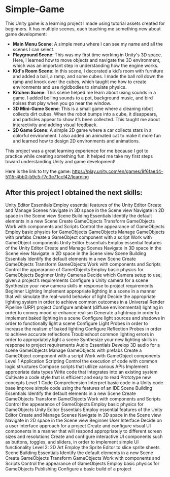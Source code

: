 # Simple-Game
This Unity game is a learning project I made using tutorial assets created for beginners. It has multiple scenes, each teaching me something new about game development:  

- **Main Menu Scene**: A simple menu where I can see my name and all the scenes I can select.  
- **Playground Scene**: This was my first time working in Unity's 3D space. Here, I learned how to move objects and navigate the 3D environment, which was an important step in understanding how the engine works.  
- **Kid's Room Scene**: In this scene, I decorated a kid’s room with furniture and added a ball, a ramp, and some cubes. I made the ball roll down the ramp and knock over the cubes, which taught me how to create environments and use rigidbodies to simulate physics.  
- **Kitchen Scene**: This scene helped me learn about using sounds in a game. I added boiling sounds to a pot, background music, and bird noises that play when you go near the window.  
- **3D Mini-Game Scene**: This is a small game where a cleaning robot collects dirt cubes. When the robot bumps into a cube, it disappears, and particles appear to show it’s been collected. This taught me about interactivity and adding visual feedback.  
- **2D Game Scene**: A simple 2D game where a car collects stars in a colorful environment. I also added an animated cat to make it more fun and learned how to design 2D environments and animations.

This project was a great learning experience for me because I got to practice while creating something fun. It helped me take my first steps toward understanding Unity and game development!

Here is the link to try the game: https://play.unity.com/en/games/8f6fae44-5115-4bb0-b9c5-f7c3e71ccf42/learning

After this project I obtained the next skills:
---
Unity Editor Essentials
  Employ essential features of the Unity Editor
  Create and Manage Scenes
  Navigate in 3D space in the Scene view
  Navigate in 2D space in the Scene view
Scene Building Essentials
  Identify the default elements in a new Scene
  Create GameObjects
  Transform GameObjects
  Work with components and Scripts
  Control the appearance of GameObjects
  Employ basic physics for GameObjects
GameObjects
  Manage GameObjects with prefabs
  Create a GameObject component with a script
  Work with GameObject components
Unity Editor Essentials
  Employ essential features of the Unity Editor
  Create and Manage Scenes
  Navigate in 3D space in the Scene view
  Navigate in 2D space in the Scene view
Scene Building Essentials
  Identify the default elements in a new Scene
  Create GameObjects
  Transform GameObjects
  Work with components and Scripts
  Control the appearance of GameObjects
  Employ basic physics for GameObjects
Beginner Unity Cameras
  Decide which Camera setup to use, given a project’s requirements
  Configure a Unity camera for a scene
  Synthesize your new camera skills in response to project requirements
Beginner Lighting
  Implement appropriate lighting in a scene in a manner that will simulate the real-world behavior of light
  Decide the appropriate lighting system in order to achieve common outcomes in a Universal Render Pipeline (URP) project
  Configure ambient (diffuse environmental) lighting in order to convey mood or enhance realism
  Generate a lightmap in order to implement baked lighting in a scene
  Configure light sources and shadows in order to functionally light a scene
  Configure Light Probes in order to increase the realism of baked lighting
  Configure Reflection Probes in order to achieve accurate reflections
  Troubleshoot common lighting errors in order to appropriately light a scene
  Synthesize your new lighting skills in response to project requirements
Audio Essentials
  Develop 3D audio for a scene
GameObjects
  Manage GameObjects with prefabs
  Create a GameObject component with a script
  Work with GameObject components
Level 1 Application Scripting
  Control the execution of code with common logic structures
  Compose scripts that utilize various APIs
  Implement appropriate data types
  Write code that integrates into an existing system
  Cultivate a code style that is efficient and easy to read
  Prototype new concepts
Level 1 Code Comprehension
  Interpret basic code in a Unity code base
  Improve simple code using the features of an IDE
Scene Building Essentials
  Identify the default elements in a new Scene
  Create GameObjects
  Transform GameObjects
  Work with components and Scripts
  Control the appearance of GameObjects
  Employ basic physics for GameObjects
Unity Editor Essentials
  Employ essential features of the Unity Editor
  Create and Manage Scenes
  Navigate in 3D space in the Scene view
  Navigate in 2D space in the Scene view
Beginner User Interface
  Decide on a user interface approach for a project
  Create and configure visual UI components in a manner that will respond appropriately to different screen sizes and resolutions
  Create and configure interactive UI components such as buttons, toggles, and sliders, in order to implement simple UI functionality
Level 2: 2D Art
  Employ the Sprite Editor to slice sprite sheets
Scene Building Essentials
  Identify the default elements in a new Scene
  Create GameObjects
  Transform GameObjects
  Work with components and Scripts
  Control the appearance of GameObjects
  Employ basic physics for GameObjects
Publishing
  Configure a basic build of a project
